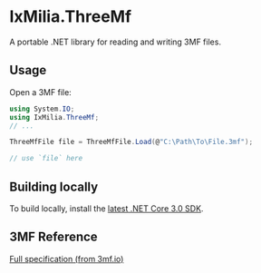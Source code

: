 ﻿IxMilia.ThreeMf
===============

A portable .NET library for reading and writing 3MF files.

## Usage

Open a 3MF file:

``` C#
using System.IO;
using IxMilia.ThreeMf;
// ...

ThreeMfFile file = ThreeMfFile.Load(@"C:\Path\To\File.3mf");

// use `file` here
```

## Building locally

To build locally, install the [latest .NET Core 3.0 SDK](https://dotnet.microsoft.com/download).

## 3MF Reference

[Full specification (from 3mf.io)](http://www.3mf.io/specification/)
